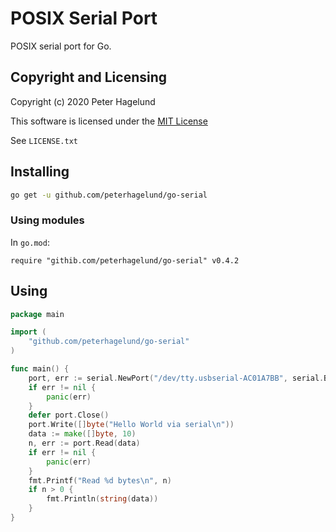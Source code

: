 # POSIX Serial Port

POSIX serial port for Go.

## Copyright and Licensing

Copyright (c) 2020 Peter Hagelund

This software is licensed under the [MIT License](https://en.wikipedia.org/wiki/MIT_License)

See `LICENSE.txt`

## Installing

```bash
go get -u github.com/peterhagelund/go-serial
```

### Using modules

In `go.mod`:

```
require "githib.com/peterhagelund/go-serial" v0.4.2
```

## Using
```go
package main

import (
	"github.com/peterhagelund/go-serial"
)

func main() {
	port, err := serial.NewPort("/dev/tty.usbserial-AC01A7BB", serial.BaudRate9600, serial.ParityNone, serial.DataBits8, serial.StopBits1)
	if err != nil {
		panic(err)
	}
	defer port.Close()
	port.Write([]byte("Hello World via serial\n"))
	data := make([]byte, 10)
	n, err := port.Read(data)
	if err != nil {
		panic(err)
	}
	fmt.Printf("Read %d bytes\n", n)
	if n > 0 {
		fmt.Println(string(data))
	}
}
```
